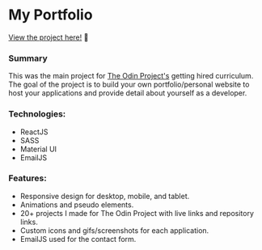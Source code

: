 # My Portfolio

<p><a href="https://kfig21.github.io/portfolio_2021/" target="_blank" rel="noopener noreferrer">View the project here!</a> 👀</p>

<h3>Summary</h3>
<p>This was the main project for <a href="https://www.theodinproject.com/paths/full-stack-javascript/courses/nodejs/lessons/building-your-personal-website" target="_blank" rel="noopener noreferrer">The Odin Project's</a> getting hired curriculum. The goal of the project is to build your own portfolio/personal website to host your applications and provide detail about yourself as a developer.</p>

 <h3>Technologies:</h3>
  <ul>
  <li>ReactJS</li>
  <li>SASS</li>
  <li>Material UI</li>
  <li>EmailJS</li>
 </ul>

 <h3>Features:</h3>
 <ul>
  <li>Responsive design for desktop, mobile, and tablet.</li>
  <li>Animations and pseudo elements.</li>
  <li>20+ projects I made for The Odin Project with live links and repository links.</li>
  <li>Custom icons and gifs/screenshots for each application.</li>
  <li>EmailJS used for the contact form.</li>
 </ul>
